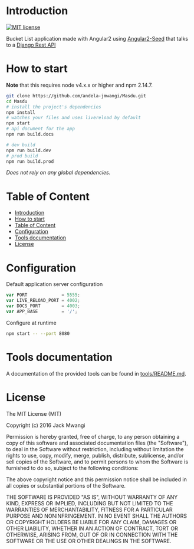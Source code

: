# Introduction

[![MIT license](http://img.shields.io/badge/license-MIT-brightgreen.svg)](http://opensource.org/licenses/MIT)

Bucket List application made with Angular2 using [Angular2-Seed](https://github.com/mgechev/angular2-seed) that talks to a [Django Rest API](https://github.com/andela-jmwangi/MasduRestApi/)

# How to start

**Note** that this requires node v4.x.x or higher and npm 2.14.7.

```bash
git clone https://github.com/andela-jmwangi/Masdu.git
cd Masdu
# install the project's dependencies
npm install
# watches your files and uses livereload by default
npm start
# api document for the app
npm run build.docs

# dev build
npm run build.dev
# prod build
npm run build.prod
```

_Does not rely on any global dependencies._

# Table of Content

- [Introduction](#introduction)
- [How to start](#how-to-start)
- [Table of Content](#table-of-content)
- [Configuration](#configuration)
- [Tools documentation](#tools-documentation)
- [License](#license)

# Configuration

Default application server configuration

```javascript
var PORT             = 5555;
var LIVE_RELOAD_PORT = 4002;
var DOCS_PORT        = 4003;
var APP_BASE         = '/';
```

Configure at runtime

```bash
npm start -- --port 8080
```

# Tools documentation

A documentation of the provided tools can be found in [tools/README.md](tools/README.md).

# License

The MIT License (MIT)

Copyright (c) 2016 Jack Mwangi

Permission is hereby granted, free of charge, to any person obtaining a copy
of this software and associated documentation files (the "Software"), to deal
in the Software without restriction, including without limitation the rights
to use, copy, modify, merge, publish, distribute, sublicense, and/or sell
copies of the Software, and to permit persons to whom the Software is
furnished to do so, subject to the following conditions:

The above copyright notice and this permission notice shall be included in all
copies or substantial portions of the Software.

THE SOFTWARE IS PROVIDED "AS IS", WITHOUT WARRANTY OF ANY KIND, EXPRESS OR
IMPLIED, INCLUDING BUT NOT LIMITED TO THE WARRANTIES OF MERCHANTABILITY,
FITNESS FOR A PARTICULAR PURPOSE AND NONINFRINGEMENT. IN NO EVENT SHALL THE
AUTHORS OR COPYRIGHT HOLDERS BE LIABLE FOR ANY CLAIM, DAMAGES OR OTHER
LIABILITY, WHETHER IN AN ACTION OF CONTRACT, TORT OR OTHERWISE, ARISING FROM,
OUT OF OR IN CONNECTION WITH THE SOFTWARE OR THE USE OR OTHER DEALINGS IN THE
SOFTWARE.

